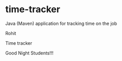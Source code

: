 # time-tracker
Java (Maven) application for tracking time on the job

Rohit

Time tracker

Good Night Students!!!

